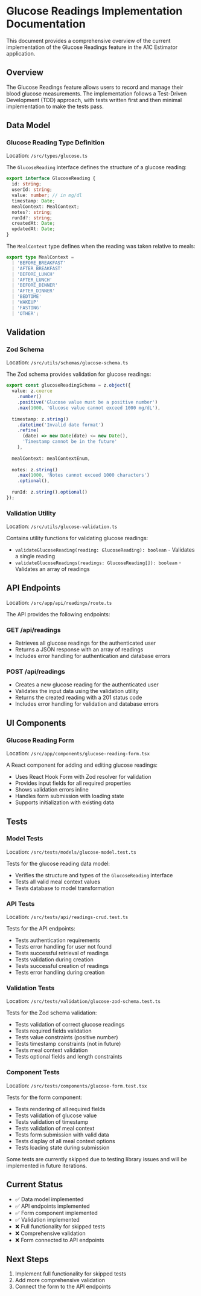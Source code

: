# Glucose Readings Implementation Documentation

This document provides a comprehensive overview of the current implementation of the Glucose Readings feature in the A1C Estimator application.

## Overview

The Glucose Readings feature allows users to record and manage their blood glucose measurements. The implementation follows a Test-Driven Development (TDD) approach, with tests written first and then minimal implementation to make the tests pass.

## Data Model

### Glucose Reading Type Definition

Location: `/src/types/glucose.ts`

The `GlucoseReading` interface defines the structure of a glucose reading:

```typescript
export interface GlucoseReading {
  id: string;
  userId: string;
  value: number; // in mg/dl
  timestamp: Date;
  mealContext: MealContext;
  notes?: string;
  runId?: string;
  createdAt: Date;
  updatedAt: Date;
}
```

The `MealContext` type defines when the reading was taken relative to meals:

```typescript
export type MealContext =
  | 'BEFORE_BREAKFAST'
  | 'AFTER_BREAKFAST'
  | 'BEFORE_LUNCH'
  | 'AFTER_LUNCH'
  | 'BEFORE_DINNER'
  | 'AFTER_DINNER'
  | 'BEDTIME'
  | 'WAKEUP'
  | 'FASTING'
  | 'OTHER';
```

## Validation

### Zod Schema

Location: `/src/utils/schemas/glucose-schema.ts`

The Zod schema provides validation for glucose readings:

```typescript
export const glucoseReadingSchema = z.object({
  value: z.coerce
    .number()
    .positive('Glucose value must be a positive number')
    .max(1000, 'Glucose value cannot exceed 1000 mg/dL'),
  
  timestamp: z.string()
    .datetime('Invalid date format')
    .refine(
      (date) => new Date(date) <= new Date(),
      'Timestamp cannot be in the future'
    ),
  
  mealContext: mealContextEnum,
  
  notes: z.string()
    .max(1000, 'Notes cannot exceed 1000 characters')
    .optional(),
  
  runId: z.string().optional()
});
```

### Validation Utility

Location: `/src/utils/glucose-validation.ts`

Contains utility functions for validating glucose readings:

- `validateGlucoseReading(reading: GlucoseReading): boolean` - Validates a single reading
- `validateGlucoseReadings(readings: GlucoseReading[]): boolean` - Validates an array of readings

## API Endpoints

Location: `/src/app/api/readings/route.ts`

The API provides the following endpoints:

### GET /api/readings

- Retrieves all glucose readings for the authenticated user
- Returns a JSON response with an array of readings
- Includes error handling for authentication and database errors

### POST /api/readings

- Creates a new glucose reading for the authenticated user
- Validates the input data using the validation utility
- Returns the created reading with a 201 status code
- Includes error handling for validation and database errors

## UI Components

### Glucose Reading Form

Location: `/src/app/components/glucose-reading-form.tsx`

A React component for adding and editing glucose readings:

- Uses React Hook Form with Zod resolver for validation
- Provides input fields for all required properties
- Shows validation errors inline
- Handles form submission with loading state
- Supports initialization with existing data

## Tests

### Model Tests

Location: `/src/tests/models/glucose-model.test.ts`

Tests for the glucose reading data model:
- Verifies the structure and types of the `GlucoseReading` interface
- Tests all valid meal context values
- Tests database to model transformation

### API Tests

Location: `/src/tests/api/readings-crud.test.ts`

Tests for the API endpoints:
- Tests authentication requirements
- Tests error handling for user not found
- Tests successful retrieval of readings
- Tests validation during creation
- Tests successful creation of readings
- Tests error handling during creation

### Validation Tests

Location: `/src/tests/validation/glucose-zod-schema.test.ts`

Tests for the Zod schema validation:
- Tests validation of correct glucose readings
- Tests required fields validation
- Tests value constraints (positive number)
- Tests timestamp constraints (not in future)
- Tests meal context validation
- Tests optional fields and length constraints

### Component Tests

Location: `/src/tests/components/glucose-form.test.tsx`

Tests for the form component:
- Tests rendering of all required fields
- Tests validation of glucose value
- Tests validation of timestamp
- Tests validation of meal context
- Tests form submission with valid data
- Tests display of all meal context options
- Tests loading state during submission

Some tests are currently skipped due to testing library issues and will be implemented in future iterations.

## Current Status

- ✅ Data model implemented
- ✅ API endpoints implemented
- ✅ Form component implemented
- ✅ Validation implemented
- ❌ Full functionality for skipped tests
- ❌ Comprehensive validation
- ❌ Form connected to API endpoints

## Next Steps

1. Implement full functionality for skipped tests
2. Add more comprehensive validation
3. Connect the form to the API endpoints